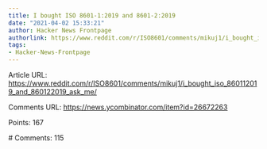 ```yaml
---
title: I bought ISO 8601-1:2019 and 8601-2:2019
date: "2021-04-02 15:33:21"
author: Hacker News Frontpage
authorlink: https://www.reddit.com/r/ISO8601/comments/mikuj1/i_bought_iso_860112019_and_860122019_ask_me/
tags:
- Hacker-News-Frontpage
---
```


<p>Article URL: <a href="https://www.reddit.com/r/ISO8601/comments/mikuj1/i_bought_iso_860112019_and_860122019_ask_me/">https://www.reddit.com/r/ISO8601/comments/mikuj1/i_bought_iso_860112019_and_860122019_ask_me/</a></p>
<p>Comments URL: <a href="https://news.ycombinator.com/item?id=26672263">https://news.ycombinator.com/item?id=26672263</a></p>
<p>Points: 167</p>
<p># Comments: 115</p>
